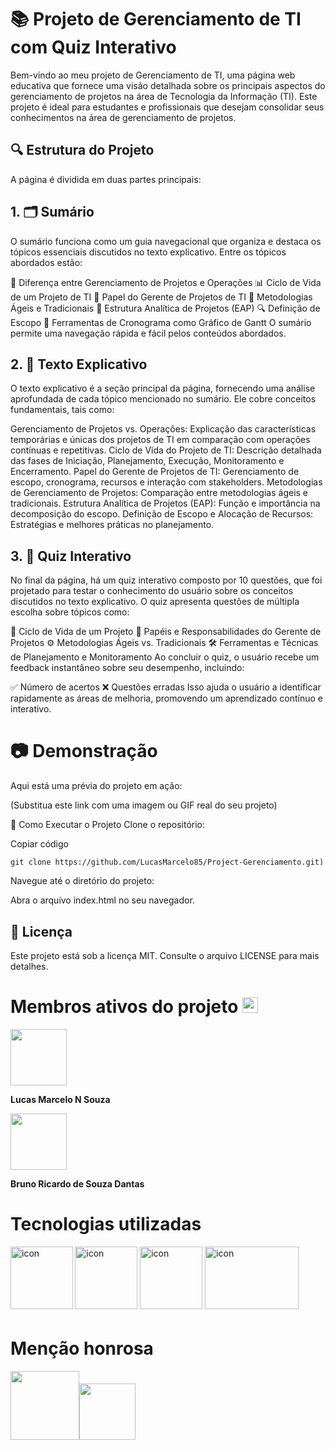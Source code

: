 # 📚 Projeto de Gerenciamento de TI com Quiz Interativo
Bem-vindo ao meu projeto de Gerenciamento de TI, uma página web educativa que fornece uma visão detalhada sobre os principais aspectos do gerenciamento de projetos na área de Tecnologia da Informação (TI). Este projeto é ideal para estudantes e profissionais que desejam consolidar seus conhecimentos na área de gerenciamento de projetos.

## 🔍 Estrutura do Projeto
A página é dividida em duas partes principais:

## 1. 🗂️ Sumário
O sumário funciona como um guia navegacional que organiza e destaca os tópicos essenciais discutidos no texto explicativo. Entre os tópicos abordados estão:

📌 Diferença entre Gerenciamento de Projetos e Operações
📊 Ciclo de Vida de um Projeto de TI
🎯 Papel do Gerente de Projetos de TI
🚀 Metodologias Ágeis e Tradicionais
📜 Estrutura Analítica de Projetos (EAP)
🔍 Definição de Escopo
📅 Ferramentas de Cronograma como Gráfico de Gantt
O sumário permite uma navegação rápida e fácil pelos conteúdos abordados.

## 2. 📖 Texto Explicativo
O texto explicativo é a seção principal da página, fornecendo uma análise aprofundada de cada tópico mencionado no sumário. Ele cobre conceitos fundamentais, tais como:

Gerenciamento de Projetos vs. Operações: Explicação das características temporárias e únicas dos projetos de TI em comparação com operações contínuas e repetitivas.
Ciclo de Vida do Projeto de TI: Descrição detalhada das fases de Iniciação, Planejamento, Execução, Monitoramento e Encerramento.
Papel do Gerente de Projetos de TI: Gerenciamento de escopo, cronograma, recursos e interação com stakeholders.
Metodologias de Gerenciamento de Projetos: Comparação entre metodologias ágeis e tradicionais.
Estrutura Analítica de Projetos (EAP): Função e importância na decomposição do escopo.
Definição de Escopo e Alocação de Recursos: Estratégias e melhores práticas no planejamento.
## 3. 📝 Quiz Interativo
No final da página, há um quiz interativo composto por 10 questões, que foi projetado para testar o conhecimento do usuário sobre os conceitos discutidos no texto explicativo. O quiz apresenta questões de múltipla escolha sobre tópicos como:

🔄 Ciclo de Vida de um Projeto
👥 Papéis e Responsabilidades do Gerente de Projetos
⚙️ Metodologias Ágeis vs. Tradicionais
🛠️ Ferramentas e Técnicas de Planejamento e Monitoramento
Ao concluir o quiz, o usuário recebe um feedback instantâneo sobre seu desempenho, incluindo:

✅ Número de acertos
❌ Questões erradas
Isso ajuda o usuário a identificar rapidamente as áreas de melhoria, promovendo um aprendizado contínuo e interativo.

# 📷 Demonstração
Aqui está uma prévia do projeto em ação:

(Substitua este link com uma imagem ou GIF real do seu projeto)

🎯 Como Executar o Projeto
Clone o repositório:

Copiar código
```
git clone https://github.com/LucasMarcelo85/Project-Gerenciamento.git)
```
Navegue até o diretório do projeto:


Abra o arquivo index.html no seu navegador.


## 📄 Licença
Este projeto está sob a licença MIT. Consulte o arquivo LICENSE para mais detalhes.

## <h1>Membros ativos do projeto <img src="https://raw.githubusercontent.com/Tarikul-Islam-Anik/Telegram-Animated-Emojis/main/Flags/Flag%20Brazil.webp" alt="Flag Brazil" width="25" height="25" /></h1>


   <div><img src="https://github.com/LucasMarcelo85.png" height="90px"><p><strong>Lucas Marcelo N Souza</strong></p><img src="https://github.com/brunoricardo1523.png" height="90px"><p><strong>Bruno Ricardo de Souza Dantas</strong></p></div>
         

  # <h1>Tecnologias utilizadas</h1>

<img src="https://techstack-generator.vercel.app/prettier-icon.svg" alt="icon" width="100" height="100" /><sub>  </sub><img src="https://techstack-generator.vercel.app/js-icon.svg" alt="icon" width="100" height="100" />  <sub> </sub><img src="https://github.com/user-attachments/assets/729c9d30-f1de-45b0-85f2-bb8790282884" alt="icon" width="100" height="100" /> <sub></sub><img src="https://media.tenor.com/F_aIpdp3hEwAAAAi/git-github.gif" alt="icon" width="150" height="100" /> <br> <sub> </sub>

# Menção honrosa 
<img src="https://faculdadecdl.edu.br/wp-content/uploads/2023/08/Faculdade-CDL-Professor-GERHARD.png" height="110px"><img src="https://faculdadecdl.edu.br/wp-content/uploads/2022/11/logo.png" height="90px">
